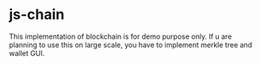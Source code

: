 # js-chain

This implementation of blockchain is for demo purpose only. If u are planning to use this on large scale, you have to implement merkle tree
and wallet GUI.

